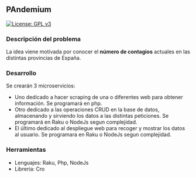
## PAndemium
[![License: GPL v3](https://img.shields.io/badge/License-GPLv3-blue.svg)](https://www.gnu.org/licenses/gpl-3.0)

### Descripción del problema
La idea viene motivada por conocer el **número de contagios** actuales en las distintas
provincias de España.

### Desarrollo
Se crearán 3 microservicios:
- Uno dedicado a hacer scraping de una o diferentes web para obtener información. Se programará en php.
- Otro dedicado a las operaciones CRUD en la base de datos, almacenando y sirviendo los datos a las distintas peticiones. Se programará en Raku o NodeJs segun complejidad.
- El último dedicado al despliegue web para recoger y mostrar los datos al usuario. Se programara en Raku o NodeJs segun complejidad.

### Herramientas
- Lenguajes: Raku, Php, NodeJs
- Libreria: Cro


